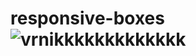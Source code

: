 # responsive-boxes![vrnikkkkkkkkkkkkk](https://user-images.githubusercontent.com/123875147/225009388-d3aeba12-f6ec-4781-a61b-513bb2dae34e.PNG)
